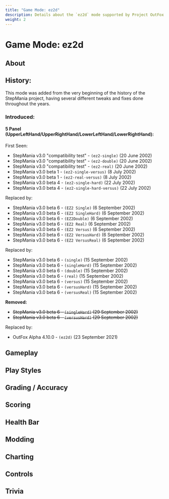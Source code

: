 ```yaml
---
title: "Game Mode: ez2d"
description: Details about the `ez2d` mode supported by Project OutFox.
weight: 2
---
```



# Game Mode: ez2d

<!--
insert picture of gameplay 
-->

## About

## History:

This mode was added from the very beginning of the history of the StepMania project, having several different tweaks and fixes done throughout the years.

### Introduced:
#### 5 Panel (UpperLeftHand/UpperRightHand/LowerLeftHand/LowerRightHand):

First Seen:
 * StepMania v3.0 "compatibility test" - ``(ez2-single)`` (20 June 2002)
 * StepMania v3.0 "compatibility test" - ``(ez2-double)`` (20 June 2002)
 * StepMania v3.0 "compatibility test" - ``(ez2-real)`` (20 June 2002)
 * StepMania v3.0 beta 1 - ``(ez2-single-versus)`` (8 July 2002) 
 * StepMania v3.0 beta 1 - ``(ez2-real-versus)`` (8 July 2002)
 * StepMania v3.0 beta 4 - ``(ez2-single-hard)`` (22 July 2002) 
 * StepMania v3.0 beta 4 - ``(ez2-single-hard-versus)`` (22 July 2002)

Replaced by:
 * StepMania v3.0 beta 6 - ``(EZ2 Single)`` (6 September 2002) 
 * StepMania v3.0 beta 6 - ``(EZ2 SingleHard)`` (6 September 2002) 
 * StepMania v3.0 beta 6 - ``(EZ2Double)`` (6 September 2002)
 * StepMania v3.0 beta 6 - ``(EZ2 Real)`` (6 September 2002) 
 * StepMania v3.0 beta 6 - ``(EZ2 Versus)`` (6 September 2002) 
 * StepMania v3.0 beta 6 - ``(EZ2 VersusHard)`` (6 September 2002) 
 * StepMania v3.0 beta 6 - ``(EZ2 VersusReal)`` (6 September 2002)

Replaced by:
 * StepMania v3.0 beta 6 - ``(single)`` (15 September 2002)
 * StepMania v3.0 beta 6 - ``(singleHard)`` (15 September 2002)
 * StepMania v3.0 beta 6 - ``(double)`` (15 September 2002)
 * StepMania v3.0 beta 6 - ``(real)`` (15 September 2002)
 * StepMania v3.0 beta 6 - ``(versus)`` (15 September 2002)
 * StepMania v3.0 beta 6 - ``(versusHard)`` (15 September 2002)
 * StepMania v3.0 beta 6 - ``(versusReal)`` (15 September 2002)

**Removed:**

 * ~~StepMania v3.0 beta 6 - ``(singleHard)`` (29 September 2002)~~
 * ~~StepMania v3.0 beta 6 - ``(versusHard)`` (29 September 2002)~~

Replaced by:
 * OutFox Alpha 4.10.0 - ``(ez2d)`` (23 September 2021)



## Gameplay

## Play Styles

## Grading / Accuracy

## Scoring

## Health Bar

## Modding

## Charting

## Controls

## Trivia